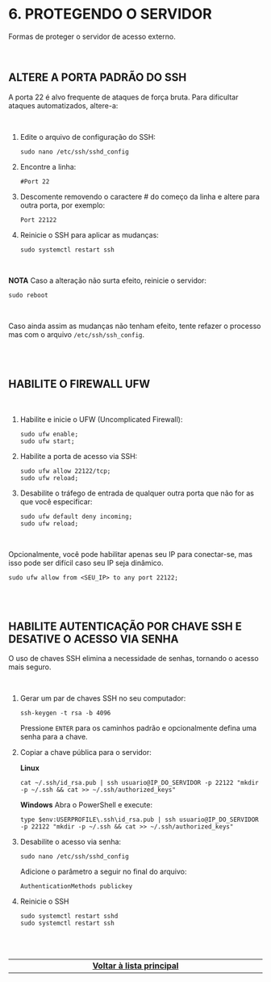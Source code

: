 # 6. PROTEGENDO O SERVIDOR
Formas de proteger o servidor de acesso externo.

<br>

## ALTERE A PORTA PADRÃO DO SSH
A porta 22 é alvo frequente de ataques de força bruta. Para dificultar ataques automatizados, altere-a:

<br>

1. Edite o arquivo de configuração do SSH:
   ```
   sudo nano /etc/ssh/sshd_config
   ```

2. Encontre a linha:
    ```
    #Port 22
    ```

3. Descomente removendo o caractere # do começo da linha e altere para outra porta, por exemplo:
   ```
   Port 22122
   ```

4. Reinicie o SSH para aplicar as mudanças:
   ```
   sudo systemctl restart ssh
   ```
   
<br>

**NOTA**
Caso a alteração não surta efeito, reinicie o servidor:
 ```
 sudo reboot
 ```

<br>

Caso ainda assim as mudanças não tenham efeito, tente refazer o processo mas com o arquivo `/etc/ssh/ssh_config`.

<br><br>

## HABILITE O FIREWALL UFW

<br>

1. Habilite e inicie o UFW (Uncomplicated Firewall):
   ```
   sudo ufw enable;
   sudo ufw start;
   ```

2. Habilite a porta de acesso via SSH:
   ```
   sudo ufw allow 22122/tcp;
   sudo ufw reload;
   ```

3. Desabilite o tráfego de entrada de qualquer outra porta que não for as que você especificar:
   ```
   sudo ufw default deny incoming;
   sudo ufw reload;
   ```
   
<br>

Opcionalmente, você pode habilitar apenas seu IP para conectar-se, mas isso pode ser difícil caso seu IP seja dinâmico.
```
sudo ufw allow from <SEU_IP> to any port 22122;
```

<br><br>

## HABILITE AUTENTICAÇÃO POR CHAVE SSH E DESATIVE O ACESSO VIA SENHA
O uso de chaves SSH elimina a necessidade de senhas, tornando o acesso mais seguro.

<br>

1. Gerar um par de chaves SSH no seu computador:
   ```
   ssh-keygen -t rsa -b 4096
   ```
   Pressione `ENTER` para os caminhos padrão e opcionalmente defina uma senha para a chave.

2. Copiar a chave pública para o servidor:
  
   **Linux**
   ```
   cat ~/.ssh/id_rsa.pub | ssh usuario@IP_DO_SERVIDOR -p 22122 "mkdir -p ~/.ssh && cat >> ~/.ssh/authorized_keys"
   ```
   
   **Windows**
   Abra o PowerShell e execute:

   ```
   type $env:USERPROFILE\.ssh\id_rsa.pub | ssh usuario@IP_DO_SERVIDOR -p 22122 "mkdir -p ~/.ssh && cat >> ~/.ssh/authorized_keys"
   ```

3. Desabilite o acesso via senha:
   ```
   sudo nano /etc/ssh/sshd_config
   ```
   
   Adicione o parâmetro a seguir no final do arquivo:
   ```
   AuthenticationMethods publickey
   ```

4. Reinicie o SSH
   ```
   sudo systemctl restart sshd
   sudo systemctl restart ssh
   ```
   
<br><br>
<div>
    <table width="9000">
        <!-- <tr>
            <td width="9000"></td>
            <td width="50%" align="right"><a href=""><b></b></a></td>
        </tr> -->
        <tr>
            <td width="9000" colspan="2" align="center">
                <a href="">
                    <b>Voltar à lista principal</b>
                </a>
            </td>
        </tr>
    </table>
</div>

